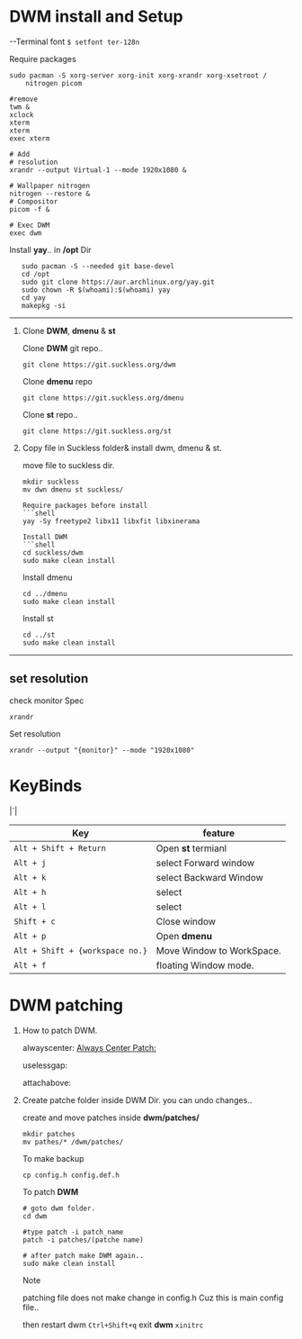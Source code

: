 # DWM install and Setup

--Terminal font
<code>$ setfont ter-128n </code>

Require packages
```shell
sudo pacman -S xorg-server xorg-init xorg-xrandr xorg-xsetroot /
    nitrogen picom
```

```
#remove
twm &
xclock
xterm
xterm
exec xterm

# Add
# resolution
xrandr --output Virtual-1 --mode 1920x1080 &

# Wallpaper nitrogen
nitrogen --restore &
# Compositor
picom -f &

# Exec DWM
exec dwm

```



Install <b>yay</b>.. in <b>/opt</b> Dir
 ```shell
    sudo pacman -S --needed git base-devel
    cd /opt
    sudo git clone https://aur.archlinux.org/yay.git
    sudo chown -R $(whoami):$(whoami) yay
    cd yay
    makepkg -si
```
---
1. Clone <b>DWM</b>, <b>dmenu</b> & <b>st</b>
    
    Clone <b>DWM</b> git repo..
    ```shell
    git clone https://git.suckless.org/dwm
    ```
    Clone <b>dmenu</b> repo
    ```shell
    git clone https://git.suckless.org/dmenu
    ```
    Clone <b>st</b> repo..
    ```shell
    git clone https://git.suckless.org/st
    ```
2. Copy file in Suckless folder& install dwm, dmenu & st.

    move file to suckless dir. 
    ```shell
    mkdir suckless
    mv dwn dmenu st suckless/

    Require packages before install
    ```shell
    yay -Sy freetype2 libx11 libxfit libxinerama
    ```

    ```
    Install DWM
    ```shell
    cd suckless/dwm
    sudo make clean install
    ```
    Install dmenu
    ```shell
    cd ../dmenu
    sudo make clean install
    ```
    Install st
    ```shell
    cd ../st
    sudo make clean install
    ```

---
## set resolution
check monitor Spec
```shell
xrandr
```
Set resolution
```shell
xrandr --output "{monitor}" --mode "1920x1080"
```
# KeyBinds

|`|

| Key | feature |
| --- | --- |
|`Alt + Shift + Return`| Open <b>st</b> termianl|       
|`Alt + j`|select Forward window |
|`Alt + k`|select Backward Window |
|`Alt + h`|select | 
|`Alt + l`|select |
|`Shift + c`|Close window |       
|`Alt + p`|Open <b>dmenu</b> | 
|`Alt + Shift + {workspace no.}`|Move Window to WorkSpace.|
|`Alt + f`| floating Window mode. |

   
# DWM patching
1. How to patch DWM.

    alwayscenter:
    [Always Center Patch:](https://dwm.suckless.org/patches/alwayscenter/)

    uselessgap:
    []()

    attachabove:
    []()

2. Create patche folder inside DWM Dir. you can undo changes..

    create and move patches inside <b>dwm/patches/</b>
    ```shell
    mkdir patches
    mv pathes/* /dwm/patches/
    ```
    To make backup
    ```shell
    cp config.h config.def.h
    ```
    To patch <b>DWM</b>
    ```shell
    # goto dwm folder.
    cd dwm
    
    #type patch -i patch_name
    patch -i patches/(patche name)

    # after patch make DWM again..
    sudo make clean install
    ```
    >[!NOTE] 
    > patching file does not make change in config.h
    > Cuz this is main config file..

    then restart dwm
    `Ctrl+Shift+q` exit <b>dwm</b>
    `xinitrc`

    

    
